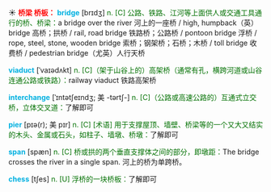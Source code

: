 ☀ <font color="red">**桥梁 桥板：**</font>
<font color="sky blue">**bridge**</font> [brɪdӡ] 
<font color="rgb(227, 108, 9)">n. [C] 公路、铁路、江河等上面供人或交通工具通行的桥、桥梁：</font>a bridge over the river 河上的一座桥 / high, humpback（英）bridge 高桥；拱桥 / rail, road bridge 铁路桥；公路桥 / pontoon bridge 浮桥 / rope, steel, stone, wooden bridge 索桥；钢架桥；石桥；木桥 / toll bridge 收费桥 / pedestrian bridge（尤英）人行天桥
           
<font color="sky blue">**viaduct**</font> [ˈvaɪədʌkt]
<font color="rgb(227, 108, 9)">n. [C]（架于山谷上的）高架桥（通常有孔，横跨河道或山谷连通公路或铁路）：</font>railway viaduct 铁路高架桥           
           
<font color="sky blue">**interchange**</font> [ˈɪntətʃeɪndʒ; 美 -tərtʃ-]
<font color="rgb(227, 108, 9)">n. [C]（公路或高速公路的）互通式立交桥，立体交叉道：</font>了解即可

<font color="sky blue">**pier**</font> [pɪə(r); 美 pɪr]
<font color="rgb(227, 108, 9)">n. [C] [术语] 用于支撑屋顶、墙壁、桥梁等的一个又大又结实的木头、金属或石头，如柱子、墙墩、桥墩：</font>了解即可
           
<font color="sky blue">**span**</font> [spæn]
<font color="rgb(227, 108, 9)">n. [C] 桥或拱的两个垂直支撑体之间的部分，即墩距：</font>The bridge crosses the river in a single span. 河上的桥为单跨桥。

<font color="sky blue">**chess**</font> [tʃes] 
<font color="rgb(227, 108, 9)">n. [U] 浮桥的一块桥板：</font>了解即可


